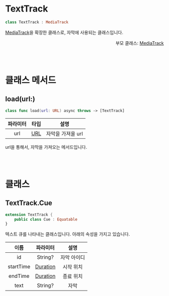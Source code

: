 # TextTrack

```swift
class TextTrack : MediaTrack
```
[MediaTrack](../media-track/home.md)을 확장한 클래스로, 자막에 사용되는 클래스입니다.

<div align="right">
부모 클래스: <a href="../media-track/home.md">MediaTrack</a>
</div>

<br><br>
# 클래스 메서드

## load(url:)

```swift
class func load(url: URL) async throws -> [TextTrack] 
```

|파라미터|타입|설명|
|:--:|:--:|:--:|
|url|[URL]("https://developer.apple.com/documentation/foundation/url")|자막을 가져올 url|

url을 통해서, 자막을 가져오는 메서드입니다.

<br><br>
# 클래스 

## TextTrack.Cue

```swift
extension TextTrack {
    public class Cue : Equatable
}
```

텍스트 큐를 나타내는 클래스입니다. 아래의 속성을 가지고 있습니다.

|이름|파라미터|설명|
|:--:|:--:|:--:|
|id|String?|자막 아이디|
|startTime|[Duration](../../struct/duration/home.md)|시작 위치|
|endTime|[Duration](../../struct/duration/home.md)|종료 위치|
|text|String?|자막|



